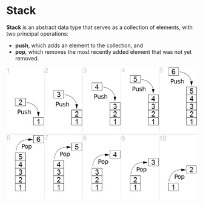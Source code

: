# Stack

**Stack** is an abstract data type that serves as a collection of elements, with two principal operations: 
- **push**, which adds an element to the collection, and
- **pop**, which removes the most recently added element that was not yet removed.

![Stack](../images/Lifo_stack.png)